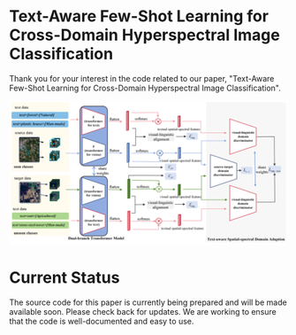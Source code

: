 # Text-Aware Few-Shot Learning for Cross-Domain Hyperspectral Image Classification

Thank you for your interest in the code related to our paper, "Text-Aware Few-Shot Learning for Cross-Domain Hyperspectral Image Classification".

![Alt text](figures/fig.1.png)

# Current Status
The source code for this paper is currently being prepared and will be made available soon. Please check back for updates. We are working to ensure that the code is well-documented and easy to use.

